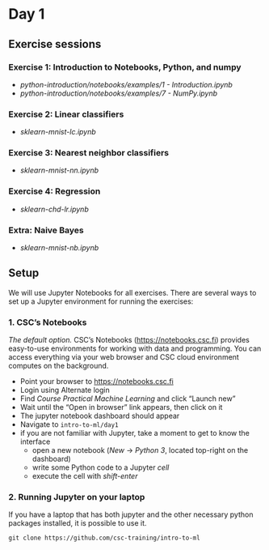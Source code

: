 # Day 1

## Exercise sessions

### Exercise 1: Introduction to Notebooks, Python, and numpy

* *python-introduction/notebooks/examples/1 - Introduction.ipynb*
* *python-introduction/notebooks/examples/7 - NumPy.ipynb*

### Exercise 2: Linear classifiers

* *sklearn-mnist-lc.ipynb*

### Exercise 3: Nearest neighbor classifiers

* *sklearn-mnist-nn.ipynb*

### Exercise 4: Regression

* *sklearn-chd-lr.ipynb*

### Extra: Naive Bayes

* *sklearn-mnist-nb.ipynb*

## Setup

We will use Jupyter Notebooks for all exercises. There are several ways to set up a Jupyter environment for running the exercises:

### 1. CSC’s Notebooks

*The default option.* CSC’s Notebooks (https://notebooks.csc.fi) provides easy-to-use environments for working with data and programming. You can access everything via your web browser and CSC cloud environment computes on the background.

* Point your browser to https://notebooks.csc.fi
* Login using Alternate login
* Find *Course Practical Machine Learning* and click “Launch new”
* Wait until the “Open in browser” link appears, then click on it
* The jupyter notebook dashboard should appear
* Navigate to `intro-to-ml/day1` 
* if you are not familiar with Jupyter, take a moment to get to know the interface
    * open a new notebook (*New* -> *Python 3*, located top-right on the dashboard) 
    * write some Python code to a Jupyter *cell*
    * execute the cell with *shift-enter*
    
### 2. Running Jupyter on your laptop

If you have a laptop that has both jupyter and the other necessary python packages installed, it is possible to use it.

    git clone https://github.com/csc-training/intro-to-ml
